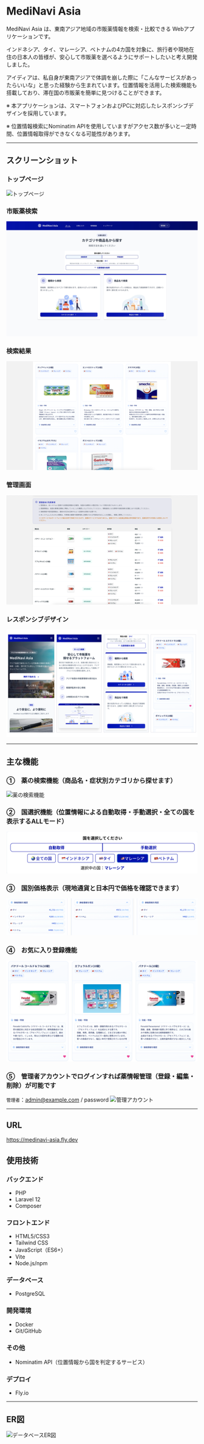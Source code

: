# MediNavi Asia

MediNavi Asia は、東南アジア地域の市販薬情報を検索・比較できる Webアプリケーションです。

インドネシア、タイ、マレーシア、ベトナムの4カ国を対象に、旅行者や現地在住の日本人の皆様が、安心して市販薬を選べるようにサポートしたいと考え開発しました。

アイディアは、私自身が東南アジアで体調を崩した際に「こんなサービスがあったらいいな」と思った経験から生まれています。位置情報を活用した検索機能も搭載しており、滞在国の市販薬を簡単に見つけることができます。

※ 本アプリケーションは、スマートフォンおよびPCに対応したレスポンシブデザインを採用しています。

※ 位置情報検索にNominatim APIを使用していますがアクセス数が多いと一定時間、位置情報取得ができなくなる可能性があります。

---

## スクリーンショット

### トップページ
![トップページ](docs/images/welcome.png)

### 市販薬検索
![検索ページ](docs/images/home.png)

### 検索結果
![検索ページ](docs/images/search.png)

### 管理画面
![管理画面](docs/images/management.png)

### レスポンシブデザイン
![レスポンシブ](docs/images/respo.png)

---

## 主な機能

### ①　薬の検索機能（商品名・症状別カテゴリから探せます）
![薬の検索機能](docs/images/search２.png)
### ②　国選択機能（位置情報による自動取得・手動選択・全ての国を表示するALLモード）
![国選択機能](docs/images/iti.png)
### ③　国別価格表示（現地通貨と日本円で価格を確認できます）
![国別価格表示](docs/images/car.png)
### ④　お気に入り登録機能
![お気に入り登録機能](docs/images/favorite.png)
### ⑤　管理者アカウントでログインすれば薬情報管理（登録・編集・削除）が可能です
```管理者```：admin@example.com / password
![管理アカウント](docs/images/admin.png)

---

## URL
  https://medinavi-asia.fly.dev

## 使用技術

### バックエンド
- PHP
- Laravel 12
- Composer

### フロントエンド
- HTML5/CSS3
- Tailwind CSS
- JavaScript（ES6+）
- Vite
- Node.js/npm

### データベース
- PostgreSQL

### 開発環境
- Docker
- Git/GitHub

### その他
- Nominatim API（位置情報から国を判定するサービス）

### デプロイ
- Fly.io

---

## ER図
![データベースER図](docs/images/database_schema.png)